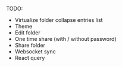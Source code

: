 TODO:
- Virtualize folder collapse entries list
- Theme
- Edit folder
- One time share (with / without password)
- Share folder
- Websocket sync
- React query
